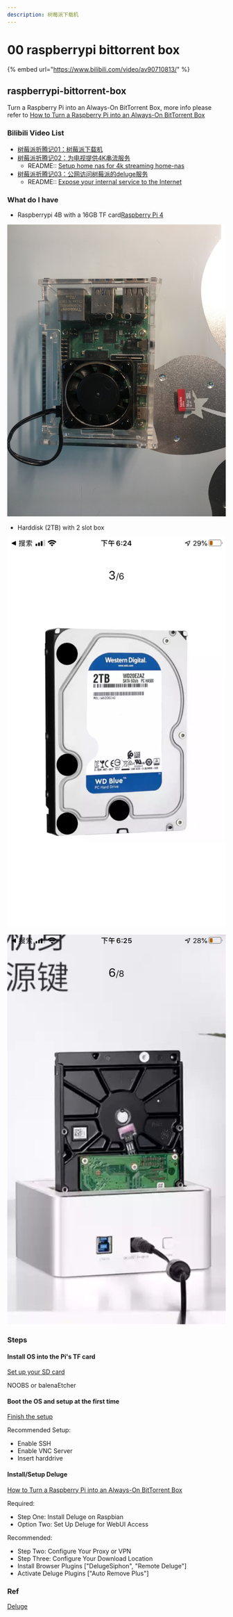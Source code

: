 ```yaml
---
description: 树莓派下载机
---
```


# 00 raspberrypi bittorrent box

{% embed url="https://www.bilibili.com/video/av90710813/" %}



## raspberrypi-bittorrent-box

Turn a Raspberry Pi into an Always-On BitTorrent Box, more info please refer to [How to Turn a Raspberry Pi into an Always-On BitTorrent Box](https://www.howtogeek.com/142044/how-to-turn-a-raspberry-pi-into-an-always-on-bittorrent-box/)

### Bilibili Video List

* [树莓派折腾记01：树莓派下载机](https://www.bilibili.com/video/av90710813/)
* [树莓派折腾记02：为电视提供4K串流服务](https://www.bilibili.com/video/av90862342/)
  * README:: [Setup home nas for 4k streaming home-nas](https://github.com/georgedriver/lazlaz.tech/tree/d7bad37e54a47299cd2bc4a23bdcdc4a930dcd37/shu-mei-pai-zhe-teng-ji/home-nas/README.md)
* [树莓派折腾记03：公网访问树莓派的deluge服务](https://www.bilibili.com/video/av91123250/)
  * README:: [Expose your internal service to the Internet](https://github.com/georgedriver/lazlaz.tech/tree/d7bad37e54a47299cd2bc4a23bdcdc4a930dcd37/shu-mei-pai-zhe-teng-ji/expose-service/README.md)

### What do I have

* Raspberrypi 4B with a 16GB TF card[Raspberry Pi 4](https://www.raspberrypi.org/products/raspberry-pi-4-model-b/)

![](../.gitbook/assets/image.jpeg)

* Harddisk \(2TB\) with 2 slot box

![\_](../.gitbook/assets/IMG_4DC09B13FB27-1.jpeg)

![\_](../.gitbook/assets/IMG_BD74996A6765-1.jpeg)

### Steps

#### Install OS into the Pi's TF card

[Set up your SD card](https://projects.raspberrypi.org/en/projects/raspberry-pi-setting-up/2)

NOOBS or balenaEtcher

#### Boot the OS and setup at the first time

[Finish the setup](https://projects.raspberrypi.org/en/projects/raspberry-pi-setting-up/5)

Recommended Setup:

* Enable SSH
* Enable VNC Server
* Insert harddrive

#### Install/Setup Deluge

[How to Turn a Raspberry Pi into an Always-On BitTorrent Box](https://www.howtogeek.com/142044/how-to-turn-a-raspberry-pi-into-an-always-on-bittorrent-box/)

Required:

* Step One: Install Deluge on Raspbian
* Option Two: Set Up Deluge for WebUI Access

Recommended:

* Step Two: Configure Your Proxy or VPN
* Step Three: Configure Your Download Location
* Install Browser Plugins \["DelugeSiphon", "Remote Deluge"\]
* Activate Deluge Plugins \["Auto Remove Plus"\]

### Ref

[Deluge](https://dev.deluge-torrent.org/)

